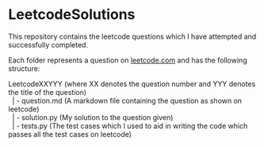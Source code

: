 # LeetcodeSolutions
This repository contains the leetcode questions which I have attempted and successfully completed.

Each folder represents a question on <a href=https://leetcode.com/>leetcode.com</a> and has the following structure:

LeetcodeXXYYY (where XX denotes the question number and YYY denotes the title of the question) <br>
&nbsp; | - question.md (A markdown file containing the question as shown on leetcode) <br>
&nbsp; | - solution.py (My solution to the question given) <br>
&nbsp; | - tests.py (The test cases which I used to aid in writing the code which passes all the test cases on leetcode)
